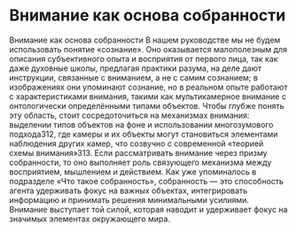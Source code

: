 # Внимание как основа собранности

Внимание как основа собранности
В нашем руководстве мы не будем использовать понятие «сознание». Оно оказывается малополезным для описания субъективного опыта и восприятия от первого лица, так как даже духовные школы, предлагая практики разума, на деле дают инструкции, связанные с вниманием, а не с самим сознанием; в изображениях они упоминают сознание, но в реальном опыте работают с характеристиками внимания, такими как мультикамерное внимание с онтологически определёнными типами объектов. Чтобы глубже понять эту область, стоит сосредоточиться на механизмах внимания: выделении типов объектов на фоне и использовании многозумового подхода312, где камеры и их объекты могут становиться элементами наблюдения других камер, что созвучно с современной «теорией схемы внимания»313.
Если рассматривать внимание через призму собранности, то оно выполняет роль связующего механизма между восприятием, мышлением и действием. Как уже упоминалось в подразделе «Что такое собранность», собранность — это способность агента удерживать фокус на важных объектах, интегрировать информацию и принимать решения минимальными усилиями. Внимание выступает той силой, которая наводит и удерживает фокус на значимых элементах окружающего мира.
